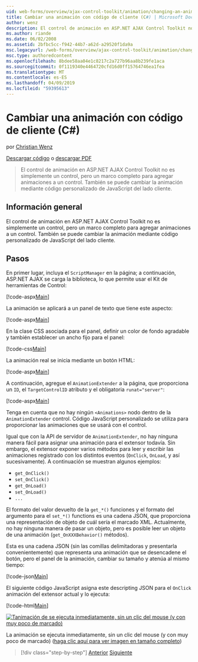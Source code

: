 ```yaml
---
uid: web-forms/overview/ajax-control-toolkit/animation/changing-an-animation-using-client-side-code-cs
title: Cambiar una animación con código de cliente (C#) | Microsoft Docs
author: wenz
description: El control de animación en ASP.NET AJAX Control Toolkit no es simplemente un control, pero un marco completo para agregar animaciones a un control. La animación puede también...
ms.author: riande
ms.date: 06/02/2008
ms.assetid: 2bfbc5cc-f942-44b7-a62d-a29520f1da9a
msc.legacyurl: /web-forms/overview/ajax-control-toolkit/animation/changing-an-animation-using-client-side-code-cs
msc.type: authoredcontent
ms.openlocfilehash: 8bdee58aa04e1c8217c2a727b96aa8b239fe1aca
ms.sourcegitcommit: 0f1119340e4464720cfd16d0ff15764746ea1fea
ms.translationtype: MT
ms.contentlocale: es-ES
ms.lasthandoff: 04/09/2019
ms.locfileid: "59395613"
---
```

# <a name="changing-an-animation-using-client-side-code-c"></a>Cambiar una animación con código de cliente (C#)

por [Christian Wenz](https://github.com/wenz)

[Descargar código](http://download.microsoft.com/download/f/9/a/f9a26acd-8df4-4484-8a18-199e4598f411/Animation11.cs.zip) o [descargar PDF](http://download.microsoft.com/download/6/7/1/6718d452-ff89-4d3f-a90e-c74ec2d636a3/animation11CS.pdf)

> El control de animación en ASP.NET AJAX Control Toolkit no es simplemente un control, pero un marco completo para agregar animaciones a un control. También se puede cambiar la animación mediante código personalizado de JavaScript del lado cliente.


## <a name="overview"></a>Información general

El control de animación en ASP.NET AJAX Control Toolkit no es simplemente un control, pero un marco completo para agregar animaciones a un control. También se puede cambiar la animación mediante código personalizado de JavaScript del lado cliente.

## <a name="steps"></a>Pasos

En primer lugar, incluya el `ScriptManager` en la página; a continuación, ASP.NET AJAX se carga la biblioteca, lo que permite usar el Kit de herramientas de Control:

[!code-aspx[Main](changing-an-animation-using-client-side-code-cs/samples/sample1.aspx)]

La animación se aplicará a un panel de texto que tiene este aspecto:

[!code-aspx[Main](changing-an-animation-using-client-side-code-cs/samples/sample2.aspx)]

En la clase CSS asociada para el panel, definir un color de fondo agradable y también establecer un ancho fijo para el panel:

[!code-css[Main](changing-an-animation-using-client-side-code-cs/samples/sample3.css)]

La animación real se inicia mediante un botón HTML:

[!code-aspx[Main](changing-an-animation-using-client-side-code-cs/samples/sample4.aspx)]

A continuación, agregue el `AnimationExtender` a la página, que proporciona un `ID`, el `TargetControlID` atributo y el obligatoria `runat="server"`:

[!code-aspx[Main](changing-an-animation-using-client-side-code-cs/samples/sample5.aspx)]

Tenga en cuenta que no hay ningún `<Animations>` nodo dentro de la `AnimationExtender` control. Código JavaScript personalizado se utiliza para proporcionar las animaciones que se usará con el control.

Igual que con la API de servidor de `AnimationExtender`, no hay ninguna manera fácil para asignar una animación para el extensor todavía. Sin embargo, el extensor exponer varios métodos para leer y escribir las animaciones registrado con los distintos eventos (`OnClick`, `OnLoad`, y así sucesivamente). A continuación se muestran algunos ejemplos:

- `get_OnClick()`
- `set_OnClick()`
- `get_OnLoad()`
- `set_OnLoad()`
- `...`

El formato del valor devuelto de la `get_*()` funciones y el formato del argumento para el `set_*()` functions es una cadena JSON, que proporciona una representación de objeto de cuál sería el marcado XML. Actualmente, no hay ninguna manera de pasar un objeto, pero es posible leer un objeto de una animación (`get_OnXXXBehavior()` métodos).

Esta es una cadena JSON (sin las comillas delimitadoras y presentarla convenientemente) que representa una animación que se desencadene el botón, pero el panel de la animación, cambiar su tamaño y atenúa al mismo tiempo:

[!code-json[Main](changing-an-animation-using-client-side-code-cs/samples/sample6.json)]

El siguiente código JavaScript asigna este descripting JSON para el `OnClick` animación del extensor actual y lo ejecuta:

[!code-html[Main](changing-an-animation-using-client-side-code-cs/samples/sample7.html)]


[![Tanimación de se ejecuta inmediatamente, sin un clic del mouse (y con muy poco de marcado)](changing-an-animation-using-client-side-code-cs/_static/image2.png)](changing-an-animation-using-client-side-code-cs/_static/image1.png)

La animación se ejecuta inmediatamente, sin un clic del mouse (y con muy poco de marcado) ([haga clic aquí para ver imagen en tamaño completo](changing-an-animation-using-client-side-code-cs/_static/image3.png))

> [!div class="step-by-step"]
> [Anterior](executing-animations-using-client-side-code-cs.md)
> [Siguiente](animating-an-updatepanel-control-cs.md)
